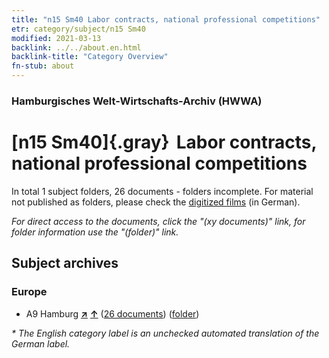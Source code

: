 ```yaml
---
title: "n15 Sm40 Labor contracts, national professional competitions"
etr: category/subject/n15 Sm40
modified: 2021-03-13
backlink: ../../about.en.html
backlink-title: "Category Overview"
fn-stub: about
---
```


### Hamburgisches Welt-Wirtschafts-Archiv (HWWA)
# [n15 Sm40]{.gray}&#8201; Labor contracts, national professional competitions&#160; 





In total 1 subject folders, 26 documents - folders incomplete.
For material not published as folders, please check the [digitized films](/film/h1_sh) (in German).

_For direct access to the documents, click the "(xy documents)" link, for folder information use the "(folder)" link._

## Subject archives



### Europe

- A9 Hamburg [**&nearr;**](../../../geo/i/140905/about.en.html "Hamburg (all folders)") [**&uarr;**](../../../geo/about.en.html#A9 "Country category system") (<a href="https://pm20.zbw.eu/dfgview/sh/140905,182076" title="about: Hamburg : Labor contracts, national professional competitions" target="_blank">26 documents</a>) ([folder](http://purl.org/pressemappe20/folder/sh/140905,182076))


_* The English category label is an unchecked automated translation of the German label._

